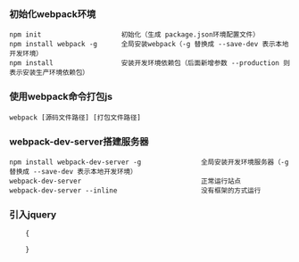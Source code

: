 
### 初始化webpack环境
    npm init                    初始化（生成 package.json环境配置文件）
    npm install webpack -g      全局安装webpack（-g 替换成 --save-dev 表示本地开发环境）
    npm install                 安装开发环境依赖包（后面新增参数 --production 则表示安装生产环境依赖包）
    
### 使用webpack命令打包js
    webpack [源码文件路径] [打包文件路径]

### webpack-dev-server搭建服务器
    npm install webpack-dev-server -g               全局安装开发环境服务器（-g 替换成 --save-dev 表示本地开发环境）
    webpack-dev-server                              正常运行站点
    webpack-dev-server --inline                     没有框架的方式运行

### 引入jquery
``` javascript
    {

    }
```
